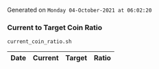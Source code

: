 Generated on `Monday 04-October-2021 at 06:02:20`

### Current to Target Coin Ratio
`current_coin_ratio.sh`

Date|Current|Target|Ratio
---|---|---|---
